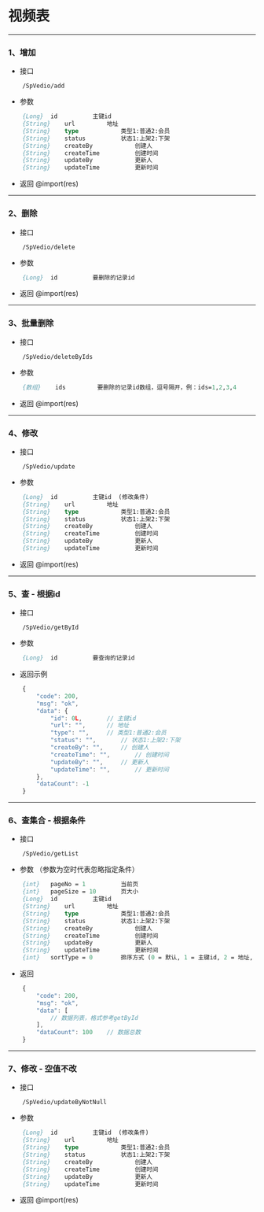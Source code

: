 # 视频表


---
### 1、增加
- 接口
``` api
	/SpVedio/add
```
- 参数
``` p
	{Long}	id			主键id 
	{String}	url			地址 
	{String}	type			类型1:普通2:会员 
	{String}	status			状态1:上架2:下架 
	{String}	createBy			创建人 
	{String}	createTime			创建时间 
	{String}	updateBy			更新人 
	{String}	updateTime			更新时间 
```
- 返回 
@import(res)


--- 
### 2、删除
- 接口
``` api
	/SpVedio/delete
```
- 参数
``` p
	{Long}	id			要删除的记录id
```
- 返回
@import(res)


---
### 3、批量删除
- 接口
``` api
	/SpVedio/deleteByIds
```
- 参数
``` p
	{数组}	ids			要删除的记录id数组，逗号隔开，例：ids=1,2,3,4
```
- 返回
@import(res)


---
### 4、修改
- 接口
``` api
	/SpVedio/update
```
- 参数
``` p
	{Long}	id			主键id  (修改条件)
	{String}	url			地址 
	{String}	type			类型1:普通2:会员 
	{String}	status			状态1:上架2:下架 
	{String}	createBy			创建人 
	{String}	createTime			创建时间 
	{String}	updateBy			更新人 
	{String}	updateTime			更新时间 
```
- 返回
@import(res)


---
### 5、查 - 根据id
- 接口
```  api 
	/SpVedio/getById
```
- 参数
``` p
	{Long}	id			要查询的记录id
```
- 返回示例
``` js
	{
		"code": 200,
		"msg": "ok",
		"data": {
			"id": 0L,		// 主键id
			"url": "",		// 地址
			"type": "",		// 类型1:普通2:会员
			"status": "",		// 状态1:上架2:下架
			"createBy": "",		// 创建人
			"createTime": "",		// 创建时间
			"updateBy": "",		// 更新人
			"updateTime": "",		// 更新时间
		},
		"dataCount": -1
	}
```


---
### 6、查集合 - 根据条件
- 接口
``` api
	/SpVedio/getList
```
- 参数 （参数为空时代表忽略指定条件）
``` p
	{int}	pageNo = 1			当前页
	{int}	pageSize = 10		页大小 
	{Long}	id			主键id 
	{String}	url			地址 
	{String}	type			类型1:普通2:会员 
	{String}	status			状态1:上架2:下架 
	{String}	createBy			创建人 
	{String}	createTime			创建时间 
	{String}	updateBy			更新人 
	{String}	updateTime			更新时间 
	{int}	sortType = 0		排序方式 (0 = 默认, 1 = 主键id, 2 = 地址, 3 = 类型1:普通2:会员, 4 = 状态1:上架2:下架, 5 = 创建人, 6 = 创建时间, 7 = 更新人, 8 = 更新时间)
```
- 返回 
``` js
	{
		"code": 200,
		"msg": "ok",
		"data": [
			// 数据列表，格式参考getById 
		],
		"dataCount": 100	// 数据总数
	}
```




---
### 7、修改 - 空值不改
- 接口
``` api
	/SpVedio/updateByNotNull
```
- 参数
``` p
	{Long}	id			主键id  (修改条件)
	{String}	url			地址 
	{String}	type			类型1:普通2:会员 
	{String}	status			状态1:上架2:下架 
	{String}	createBy			创建人 
	{String}	createTime			创建时间 
	{String}	updateBy			更新人 
	{String}	updateTime			更新时间 
```
- 返回
@import(res)







